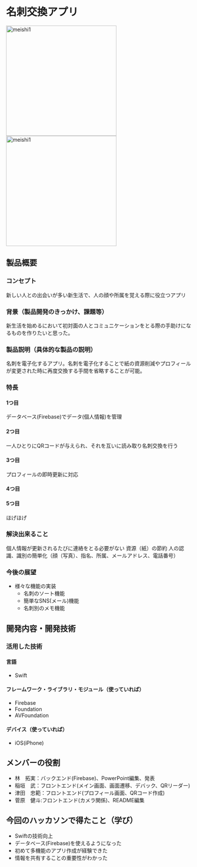 # 名刺交換アプリ
<img width= "300" alt = "meishi1" src="https://cdn-ak.f.st-hatena.com/images/fotolife/s/sugaken9914/20190217/20190217132700.png">
<img width= "300" alt = "meishi1" src="https://cdn-ak.f.st-hatena.com/images/fotolife/s/sugaken9914/20190217/20190217135444.png">

## 製品概要
### コンセプト
新しい人との出会いが多い新生活で、人の顔や所属を覚える際に役立つアプリ

### 背景（製品開発のきっかけ、課題等）
新生活を始めるにおいて初対面の人とコミュニケーションをとる際の手助けになるものを作りたいと思った。

### 製品説明（具体的な製品の説明）
名刺を電子化するアプリ。名刺を電子化することで紙の資源削減やプロフィールが変更された時に再度交換する手間を省略することが可能。

### 特長

#### 1つ目 
データベース(Firebase)でデータ(個人情報)を管理

#### 2つ目
一人ひとりにQRコードが与えられ、それを互いに読み取り名刺交換を行う

#### 3つ目  
プロフィールの即時更新に対応

#### 4つ目


#### 5つ目
ほげほげ

### 解決出来ること
個人情報が更新されるたびに連絡をとる必要がない
資源（紙）の節約
人の認識、識別の簡単化（顔（写真）、指名、所属、メールアドレス、電話番号）

### 今後の展望
- 様々な機能の実装
  - 名刺のソート機能 
  - 簡単なSNS(メール)機能
  - 名刺別のメモ機能

## 開発内容・開発技術
### 活用した技術
#### 言語
- Swift

#### フレームワーク・ライブラリ・モジュール（使っていれば）
- Firebase
- Foundation
- AVFoundation

#### デバイス（使っていれば）
- iOS(iPhone)

## メンバーの役割
- 林　拓実：バックエンド(Firebase)、PowerPoint編集、発表
- 稲垣　武：フロントエンド(メイン画面、画面遷移、デバック、QRリーダー)
- 津田　忠範：フロントエンド(プロフィール画面、QRコード作成)
- 菅原　健斗:フロントエンド(カメラ関係)、README編集

## 今回のハッカソンで得たこと（学び）
- Swiftの技術向上
- データベース(Firebase)を使えるようになった
- 初めて多機能のアプリ作成が経験できた
- 情報を共有することの重要性がわかった
